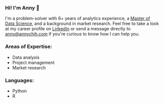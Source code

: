 ### Hi! I'm Anny 👋

I'm a problem-solver with 6+ years of analytics experience, a [Master of Data Science](https://masterdatascience.ubc.ca/), and a background in market research. Feel free to take a look at my career profile on [LinkedIn](https://www.linkedin.com/in/annychih/) or send a message directly to anny@annychih.com if you're curious to know how I can help you.

### Areas of Expertise:
* Data analysis
* Project management
* Market research

### Languages:
* Python
* R
